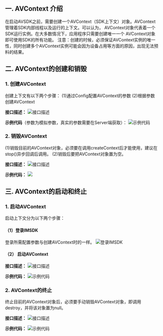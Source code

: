 ## 一. AVContext 介绍
在启动AVSDK之前，需要创建一个AVContext（SDK上下文）对象。AVContext管理着SDK内部线程以及运行的上下文。可以认为， AVContext对象代表着一个SDK运行实例。在大多数情况下，应用程序只需要创建唯一一个 AVContext对象即可使用SDK的所有功能。
注意：创建的时候，必须保证AVContext实例的唯一性，同时创建多个AVContext实例可能会因为设备占用等方面的原因，出现无法预料的结果。
## 二. AVContext的创建和销毁
###  1. 创建AVContext
创建上下文有以下两个步骤：
(1)通过Config配置AVContext的参数
(2)根据参数创建AVContext

**接口描述：**
![接口描述](http://imgcache.tcecqpoc.fsphere.cn/image/mccdn.qcloud.com/static/img/fbd0e60943c197de706da2c622008df9/image.png)

**示例代码**（参数为模拟参数，真实的参数需要在Server端获取）：
![示例代码](http://imgcache.tcecqpoc.fsphere.cn/image/mccdn.qcloud.com/static/img/bf6b0411b3cccc11cb73e58604ac4237/image.png)
### 2. 销毁AVContext
(1)销毁目前的AVContext对象，必须要在调用createContext后才能使用，建议在stop()异步回调后调用。
(2)销毁后要把AVContext对象置为空。

**接口描述：**
![接口描述](http://imgcache.tcecqpoc.fsphere.cn/image/mccdn.qcloud.com/static/img/010cdc1f978fd55e19eb5e881fc4f1b5/image.png)

**示例代码：**
![](http://imgcache.tcecqpoc.fsphere.cn/image/mccdn.qcloud.com/static/img/f2a022be50f705449f8901ed19611ec6/image.png)
## 三. AVContext的启动和终止
### 1. 启动AVContext
启动上下文分为以下两个步骤：
#### （1）登录IMSDK
登录所需配置参数与创建AVContext时的一样。
 ![登录IMSDK](http://imgcache.tcecqpoc.fsphere.cn/image/mccdn.qcloud.com/static/img/eed1f82d0d94a751859b7ffed64577b7/image.png)
 
#### （2） 启动AVContext

**接口描述：**
 ![接口描述](http://imgcache.tcecqpoc.fsphere.cn/image/mccdn.qcloud.com/static/img/bcdb258a321f0a3cc76fda78f3c82660/image.png)
 
**示例代码：**
 ![示例代码](http://imgcache.tcecqpoc.fsphere.cn/image/mccdn.qcloud.com/static/img/6ae61b457e50813914adac4435190aab/image.png)
### 2. AVContext的终止
终止目前的AVContext对象后，必须要手动销毁AVContext对象，即调用destroy，并将该对象置为null。

**接口描述：**
 ![接口描述](http://imgcache.tcecqpoc.fsphere.cn/image/mccdn.qcloud.com/static/img/3fd19b52486e51581b2bf29152ae99b6/image.png) 

**示例代码：**
 ![示例代码](http://imgcache.tcecqpoc.fsphere.cn/image/mccdn.qcloud.com/static/img/19fdda74630245a84fbee33bc484fb42/image.png)

